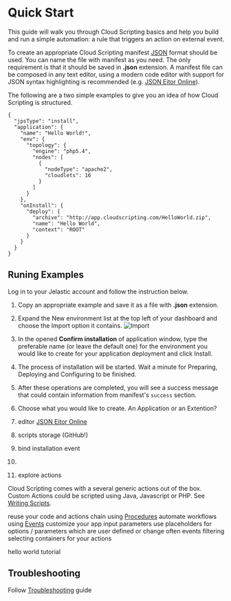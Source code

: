 # Quick Start 
This guide will walk you through Cloud Scripting basics and help you build and run a simple automation: a rule that triggers an action on external event.

To create an appropriate Cloud Scripting manifest [JSON](http://ru.wikipedia.org/wiki/JSON) format should be used.
You can name the file with manifest as you need. The only requirement is that it should be saved in **.json** extension.
A manifest file can be composed in any text editor, using a modern code editor with support for JSON syntax highlighting is recommended
(e.g. [JSON Eitor Online](htp://jsoneditoronline.org/)).

The following are a two simple examples to give you an idea of how Cloud Scripting is structured.

```
{
  "jpsType": "install",
  "application": {
    "name": "Hello World!",
    "env": {
      "topology": {
        "engine": "php5.4",
        "nodes": [
          {
            "nodeType": "apache2",
            "cloudlets": 16
          }
        ]
      }
    },
    "onInstall": {
      "deploy": {
        "archive": "http://app.cloudscripting.com/HelloWorld.zip",
        "name": "Hello World",
        "context": "ROOT"
      }
    }
  }
}
```


## Runing Examples
Log in to your Jelastic account and follow the instruction below.

1. Copy an appropriate example and save it as a file with **.json** extension.
2. Expand the New environment list at the top left of your dashboard and choose the Import option it contains.
![Import](https://download.jelastic.com/index.php/apps/files_sharing/publicpreview?file=%2F%2Fimport.png&x=1904&a=true&t=0a79155f0039614d04c71840117b9d86&scalingup=0)
3. In the opened **Confirm installation** of application window, type the preferable name (or leave the default one) for the environment you would like to create for your application deployment and click Install.
4. The process of installation will be started. Wait a minute for Preparing, Deploying and Configuring to be finished.
5. After these operations are completed, you will see a success message that could contain information from manifest's `success` section.

1. Choose what you would like to create. An Application or an Extention?
2. editor [JSON Eitor Online](htp://jsoneditoronline.org/)


3. scripts storage (GitHub!)
4. bind installation event
5.
5. explore actions

Cloud Scripting comes with a several generic actions out of the box.
Custom Actions could be scripted using Java, Javascript or PHP.  See [Writing Scripts](writing-scripts/).

reuse your code and actions chain using [Procedures](/reference/procedures/)
automate workflows using [Events](/reference/events/)
customize your app input parameters
use placeholders for
    options / parameters which are user defined or change often
    events filtering
    selecting containers for your actions

hello world tutorial 

## Troubleshooting
Follow [Troubleshooting](troubleshooting/) guide
